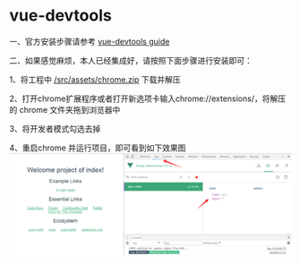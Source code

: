 # vue-devtools

一、官方安装步骤请参考
[vue-devtools guide](https://github.com/vuejs/vue-devtools)

二、如果感觉麻烦，本人已经集成好，请按照下面步骤进行安装即可：

1、将工程中 [/src/assets/chrome.zip](/src/assets/chrome.zip) 下载并解压

2、打开chrome扩展程序或者打开新选项卡输入chrome://extensions/，将解压的 chrome 文件夹拖到浏览器中

3、将开发者模式勾选去掉

4、重启chrome 并运行项目，即可看到如下效果图![](/src/assets/vuex.png)

